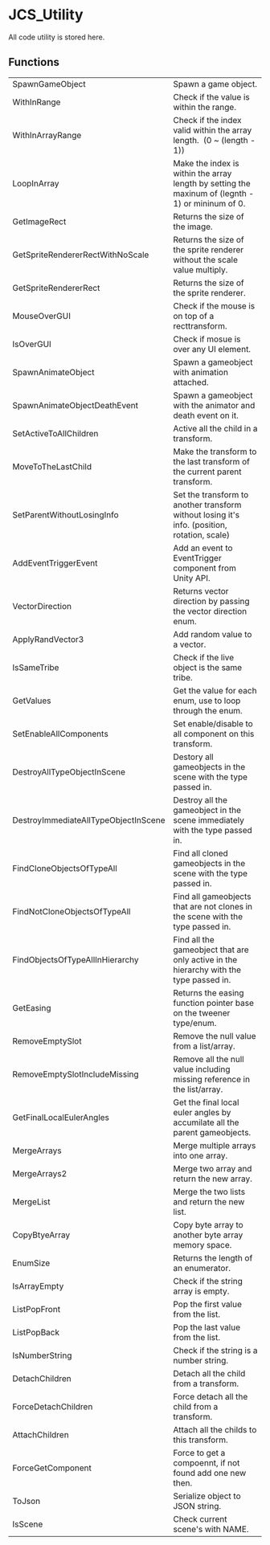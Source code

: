 # JCS_Utility

All code utility is stored here.

## Functions

<table>
<tr>
<td>SpawnGameObject</td>
<td>Spawn a game object.</td>
</tr>

<tr>
<td>WithInRange</td>
<td>Check if the value is within the range.</td>
</tr>

<tr>
<td>WithInArrayRange</td>
<td>Check if the index valid within the array length.&nbsp&nbsp(0 ~ (length - 1))</td>
</tr>

<tr>
<td>LoopInArray</td>
<td>Make the index is within the array length by setting the maxinum of (legnth - 1) or mininum of 0.</td>
</tr>

<tr>
<td>GetImageRect</td>
<td>Returns the size of the image.</td>
</tr>

<tr>
<td>GetSpriteRendererRectWithNoScale</td>
<td>Returns the size of the sprite renderer without the scale value multiply.</td>
</tr>

<tr>
<td>GetSpriteRendererRect</td>
<td>Returns the size of the sprite renderer.</td>
</tr>

<tr>
<td>MouseOverGUI</td>
<td>Check if the mouse is on top of a recttransform.</td>
</tr>

<tr>
<td>IsOverGUI</td>
<td>Check if mosue is over any UI element.</td>
</tr>

<tr>
<td>SpawnAnimateObject</td>
<td>Spawn a gameobject with animation attached.</td>
</tr>

<tr>
<td>SpawnAnimateObjectDeathEvent</td>
<td>Spawn a gameobject with the animator and death event on it.</td>
</tr>

<tr>
<td>SetActiveToAllChildren</td>
<td>Active all the child in a transform.</td>
</tr>

<tr>
<td>MoveToTheLastChild</td>
<td>Make the transform to the last transform of the current parent transform.</td>
</tr>

<tr>
<td>SetParentWithoutLosingInfo</td>
<td>Set the transform to another transform without losing it's info. (position, rotation, scale)</td>
</tr>

<tr>
<td>AddEventTriggerEvent</td>
<td>Add an event to EventTrigger component from Unity API.</td>
</tr>

<tr>
<td>VectorDirection</td>
<td>Returns vector direction by passing the vector direction enum.</td>
</tr>

<tr>
<td>ApplyRandVector3</td>
<td>Add random value to a vector.</td>
</tr>

<tr>
<td>IsSameTribe</td>
<td>Check if the live object is the same tribe.</td>
</tr>

<tr>
<td>GetValues</td>
<td>Get the value for each enum, use to loop through the enum.</td>
</tr>

<tr>
<td>SetEnableAllComponents</td>
<td>Set enable/disable to all component on this transform.</td>
</tr>

<tr>
<td>DestroyAllTypeObjectInScene</td>
<td>Destory all gameobjects in the scene with the type passed in.</td>
</tr>

<tr>
<td>DestroyImmediateAllTypeObjectInScene</td>
<td>Destroy all the gameobject in the scene immediately with the type passed in.</td>
</tr>

<tr>
<td>FindCloneObjectsOfTypeAll</td>
<td>Find all cloned gameobjects in the scene with the type passed in.</td>
</tr>

<tr>
<td>FindNotCloneObjectsOfTypeAll</td>
<td>Find all gameobjects that are not clones in the scene with the type passed in.</td>
</tr>

<tr>
<td>FindObjectsOfTypeAllInHierarchy</td>
<td>Find all the gameobject that are only active in the hierarchy with the type passed in.</td>
</tr>

<tr>
<td>GetEasing</td>
<td>Returns the easing function pointer base on the tweener type/enum.</td>
</tr>

<tr>
<td>RemoveEmptySlot</td>
<td>Remove the null value from a list/array.</td>
</tr>

<tr>
<td>RemoveEmptySlotIncludeMissing</td>
<td>Remove all the null value including missing reference in the list/array.</td>
</tr>

<tr>
<td>GetFinalLocalEulerAngles</td>
<td>Get the final local euler angles by accumilate all the parent gameobjects.</td>
</tr>

<tr>
<td>MergeArrays</td>
<td>Merge multiple arrays into one array.</td>
</tr>

<tr>
<td>MergeArrays2</td>
<td>Merge two array and return the new array.</td>
</tr>

<tr>
<td>MergeList</td>
<td>Merge the two lists and return the new list.</td>
</tr>

<tr>
<td>CopyBtyeArray</td>
<td>Copy byte array to another byte array memory space.</td>
</tr>

<tr>
<td>EnumSize</td>
<td>Returns the length of an enumerator.</td>
</tr>

<tr>
<td>IsArrayEmpty</td>
<td>Check if the string array is empty.</td>
</tr>

<tr>
<td>ListPopFront</td>
<td>Pop the first value from the list.</td>
</tr>

<tr>
<td>ListPopBack</td>
<td>Pop the last value from the list.</td>
</tr>

<tr>
<td>IsNumberString</td>
<td>Check if the string is a number string.</td>
</tr>

<tr>
<td>DetachChildren</td>
<td>Detach all the child from a transform.</td>
</tr>

<tr>
<td>ForceDetachChildren</td>
<td>Force detach all the child from a transform.</td>
</tr>

<tr>
<td>AttachChildren</td>
<td>Attach all the childs to this transform.</td>
</tr>

<tr>
<td>ForceGetComponent</td>
<td>Force to get a compoennt, if not found add one new then.</td>
</tr>

<tr>
<td>ToJson</td>
<td>Serialize object to JSON string.</td>
</tr>

<tr>
<td>IsScene</td>
<td>Check current scene's with NAME.</td>
</tr>
</table>
